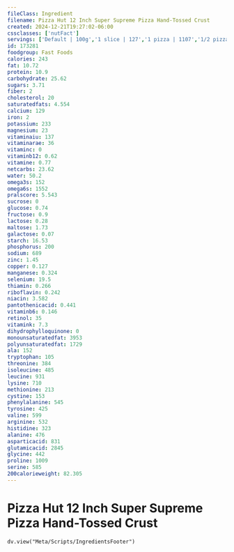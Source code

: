 ```yaml
---
fileClass: Ingredient
filename: Pizza Hut 12 Inch Super Supreme Pizza Hand-Tossed Crust
created: 2024-12-21T19:27:02-06:00
cssclasses: ['nutFact']
servings: ['Default | 100g','1 slice | 127','1 pizza | 1107','1/2 pizza | 541']
id: 173281
foodgroup: Fast Foods
calories: 243
fat: 10.72
protein: 10.9
carbohydrate: 25.62
sugars: 3.71
fiber: 2
cholesterol: 20
saturatedfats: 4.554
calcium: 129
iron: 2
potassium: 233
magnesium: 23
vitaminaiu: 137
vitaminarae: 36
vitaminc: 0
vitaminb12: 0.62
vitamine: 0.77
netcarbs: 23.62
water: 50.2
omega3s: 152
omega6s: 1552
pralscore: 5.543
sucrose: 0
glucose: 0.74
fructose: 0.9
lactose: 0.28
maltose: 1.73
galactose: 0.07
starch: 16.53
phosphorus: 200
sodium: 689
zinc: 1.45
copper: 0.127
manganese: 0.324
selenium: 19.5
thiamin: 0.266
riboflavin: 0.242
niacin: 3.582
pantothenicacid: 0.441
vitaminb6: 0.146
retinol: 35
vitamink: 7.3
dihydrophylloquinone: 0
monounsaturatedfat: 3953
polyunsaturatedfat: 1729
ala: 152
tryptophan: 105
threonine: 384
isoleucine: 485
leucine: 931
lysine: 710
methionine: 213
cystine: 153
phenylalanine: 545
tyrosine: 425
valine: 599
arginine: 532
histidine: 323
alanine: 476
asparticacid: 831
glutamicacid: 2845
glycine: 442
proline: 1009
serine: 585
200calorieweight: 82.305
---
```


# Pizza Hut 12 Inch Super Supreme Pizza Hand-Tossed Crust

```dataviewjs
dv.view("Meta/Scripts/IngredientsFooter")
```